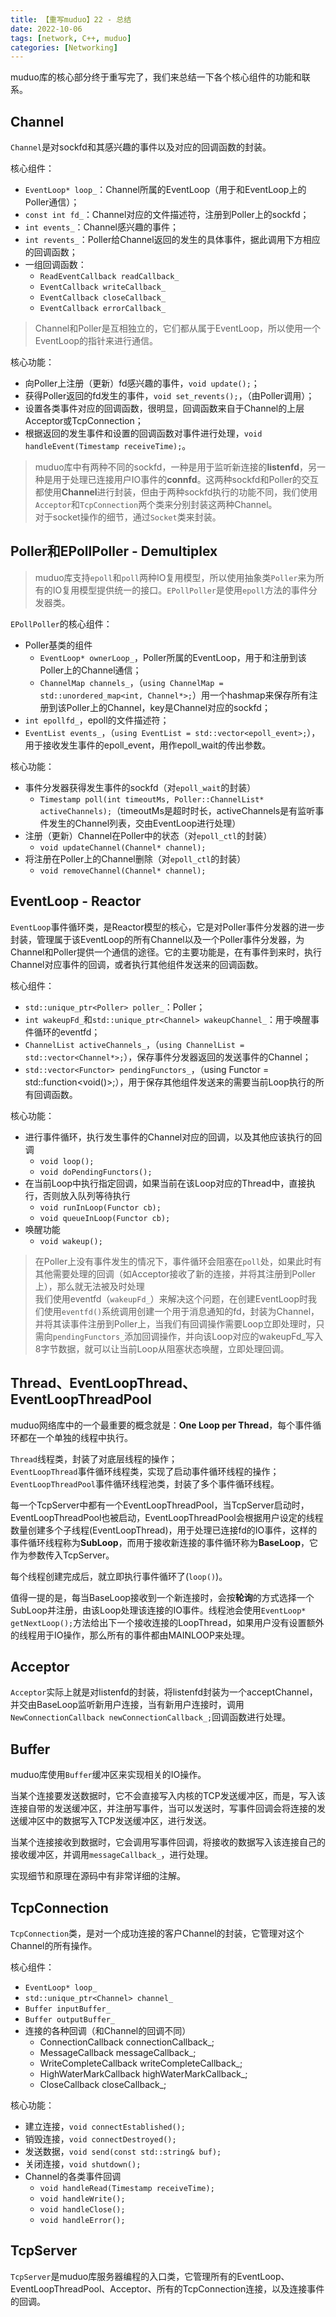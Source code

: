 ```yaml
---
title: 【重写muduo】22 - 总结
date: 2022-10-06
tags: [network, C++, muduo]
categories: [Networking]
---
```


muduo库的核心部分终于重写完了，我们来总结一下各个核心组件的功能和联系。

## Channel

`Channel`是对sockfd和其感兴趣的事件以及对应的回调函数的封装。

核心组件：  
- `EventLoop* loop_`：Channel所属的EventLoop（用于和EventLoop上的Poller通信）；
- `const int fd_`：Channel对应的文件描述符，注册到Poller上的sockfd；
- `int events_`：Channel感兴趣的事件；
- `int revents_`：Poller给Channel返回的发生的具体事件，据此调用下方相应的回调函数；
- 一组回调函数：
  - `ReadEventCallback readCallback_`
  - `EventCallback writeCallback_`
  - `EventCallback closeCallback_`
  - `EventCallback errorCallback_`

> Channel和Poller是互相独立的，它们都从属于EventLoop，所以使用一个EventLoop的指针来进行通信。

核心功能：  
- 向Poller上注册（更新）fd感兴趣的事件，`void update();`；
- 获得Poller返回的fd发生的事件，`void set_revents();`，（由Poller调用）；
- 设置各类事件对应的回调函数，很明显，回调函数来自于Channel的上层Acceptor或TcpConnection；
- 根据返回的发生事件和设置的回调函数对事件进行处理，`void handleEvent(Timestamp receiveTime);`。


> muduo库中有两种不同的sockfd，一种是用于监听新连接的**listenfd**，另一种是用于处理已连接用户IO事件的**connfd**。这两种sockfd和Poller的交互都使用**Channel**进行封装，但由于两种sockfd执行的功能不同，我们使用`Acceptor`和`TcpConnection`两个类来分别封装这两种Channel。  
> 对于socket操作的细节，通过`Socket`类来封装。


## Poller和EPollPoller - Demultiplex

> muduo库支持`epoll`和`poll`两种IO复用模型，所以使用抽象类`Poller`来为所有的IO复用模型提供统一的接口。`EPollPoller`是使用`epoll`方法的事件分发器类。

`EPollPoller`的核心组件：  
- Poller基类的组件
  - `EventLoop* ownerLoop_`，Poller所属的EventLoop，用于和注册到该Poller上的Channel通信；
  - `ChannelMap channels_`，（`using ChannelMap = std::unordered_map<int, Channel*>;`）用一个hashmap来保存所有注册到该Poller上的Channel，key是Channel对应的sockfd；
- `int epollfd_`，epoll的文件描述符；
- `EventList events_`，（`using EventList = std::vector<epoll_event>;`），用于接收发生事件的epoll_event，用作epoll_wait的传出参数。


核心功能：  
- 事件分发器获得发生事件的sockfd（对`epoll_wait`的封装）
  - `Timestamp poll(int timeoutMs, Poller::ChannelList* activeChannels);`（timeoutMs是超时时长，activeChannels是有监听事件发生的Channel列表，交由EventLoop进行处理）
- 注册（更新）Channel在Poller中的状态（对`epoll_ctl`的封装）
  - `void updateChannel(Channel* channel);`
- 将注册在Poller上的Channel删除（对`epoll_ctl`的封装）
  - `void removeChannel(Channel* channel);`


## EventLoop - Reactor

`EventLoop`事件循环类，是Reactor模型的核心，它是对Poller事件分发器的进一步封装，管理属于该EventLoop的所有Channel以及一个Poller事件分发器，为Channel和Poller提供一个通信的途径。它的主要功能是，在有事件到来时，执行Channel对应事件的回调，或者执行其他组件发送来的回调函数。

核心组件：  
- `std::unique_ptr<Poller> poller_`：Poller；
- `int wakeupFd_`和`std::unique_ptr<Channel> wakeupChannel_`：用于唤醒事件循环的eventfd；
- `ChannelList activeChannels_`，（`using ChannelList = std::vector<Channel*>;`），保存事件分发器返回的发送事件的Channel；
- `std::vector<Functor> pendingFunctors_`，（using Functor = std::function<void()>;），用于保存其他组件发送来的需要当前Loop执行的所有回调函数。


核心功能：  
- 进行事件循环，执行发生事件的Channel对应的回调，以及其他应该执行的回调
  - `void loop();`
  - `void doPendingFunctors();`
- 在当前Loop中执行指定回调，如果当前在该Loop对应的Thread中，直接执行，否则放入队列等待执行
  - `void runInLoop(Functor cb);`
  - `void queueInLoop(Functor cb);`
- 唤醒功能
  - `void wakeup();`


> 在Poller上没有事件发生的情况下，事件循环会阻塞在`poll`处，如果此时有其他需要处理的回调（如Acceptor接收了新的连接，并将其注册到Poller上），那么就无法被及时处理  
> 我们使用eventfd（`wakeupFd_`）来解决这个问题，在创建EventLoop时我们使用`eventfd()`系统调用创建一个用于消息通知的fd，封装为Channel，并将其读事件注册到Poller上，当我们有回调操作需要Loop立即处理时，只需向`pendingFunctors_`添加回调操作，并向该Loop对应的wakeupFd_写入8字节数据，就可以让当前Loop从阻塞状态唤醒，立即处理回调。



## Thread、EventLoopThread、EventLoopThreadPool

muduo网络库中的一个最重要的概念就是：**One Loop per Thread**，每个事件循环都在一个单独的线程中执行。

`Thread`线程类，封装了对底层线程的操作；  
`EventLoopThread`事件循环线程类，实现了启动事件循环线程的操作；  
`EventLoopThreadPool`事件循环线程池类，封装了多个事件循环线程。


每一个TcpServer中都有一个EventLoopThreadPool，当TcpServer启动时，EventLoopThreadPool也被启动，EventLoopThreadPool会根据用户设定的线程数量创建多个子线程(EventLoopThread)，用于处理已连接fd的IO事件，这样的事件循环线程称为**SubLoop**，而用于接收新连接的事件循环称为**BaseLoop**，它作为参数传入TcpServer。

每个线程创建完成后，就立即执行事件循环了(`loop()`)。


值得一提的是，每当BaseLoop接收到一个新连接时，会按**轮询**的方式选择一个SubLoop并注册，由该Loop处理该连接的IO事件。线程池会使用`EventLoop* getNextLoop();`方法给出下一个接收连接的LoopThread，如果用户没有设置额外的线程用于IO操作，那么所有的事件都由MAINLOOP来处理。




## Acceptor

`Acceptor`实际上就是对listenfd的封装，将listenfd封装为一个acceptChannel，并交由BaseLoop监听新用户连接，当有新用户连接时，调用`NewConnectionCallback newConnectionCallback_;`回调函数进行处理。



## Buffer

muduo库使用`Buffer`缓冲区来实现相关的IO操作。

当某个连接要发送数据时，它不会直接写入内核的TCP发送缓冲区，而是，写入该连接自带的发送缓冲区，并注册写事件，当可以发送时，写事件回调会将连接的发送缓冲区中的数据写入TCP发送缓冲区，进行发送。

当某个连接接收到数据时，它会调用写事件回调，将接收的数据写入该连接自己的接收缓冲区，并调用`messageCallback_`，进行处理。

实现细节和原理在源码中有非常详细的注解。



## TcpConnection

`TcpConnection`类，是对一个成功连接的客户Channel的封装，它管理对这个Channel的所有操作。

核心组件：  
- `EventLoop* loop_`
- `std::unique_ptr<Channel> channel_`
- `Buffer inputBuffer_`
- `Buffer outputBuffer_`
- 连接的各种回调（和Channel的回调不同）
    - ConnectionCallback connectionCallback_;
    - MessageCallback messageCallback_;
    - WriteCompleteCallback writeCompleteCallback_;
    - HighWaterMarkCallback highWaterMarkCallback_;
    - CloseCallback closeCallback_;

核心功能：  
- 建立连接，`void connectEstablished();`
- 销毁连接，`void connectDestroyed();`
- 发送数据，`void send(const std::string& buf);`
- 关闭连接，`void shutdown();`
- Channel的各类事件回调
  - `void handleRead(Timestamp receiveTime);`
  - `void handleWrite();`
  - `void handleClose();`
  - `void handleError();`


## TcpServer

`TcpServer`是muduo库服务器编程的入口类，它管理所有的EventLoop、EventLoopThreadPool、Acceptor、所有的TcpConnection连接，以及连接事件的回调。



